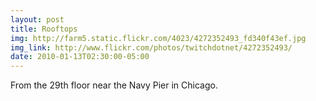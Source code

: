 ```yaml
---
layout: post
title: Rooftops 
img: http://farm5.static.flickr.com/4023/4272352493_fd340f43ef.jpg 
img_link: http://www.flickr.com/photos/twitchdotnet/4272352493/ 
date: 2010-01-13T02:30:00-05:00
---
```

From the 29th floor near the Navy Pier in Chicago.